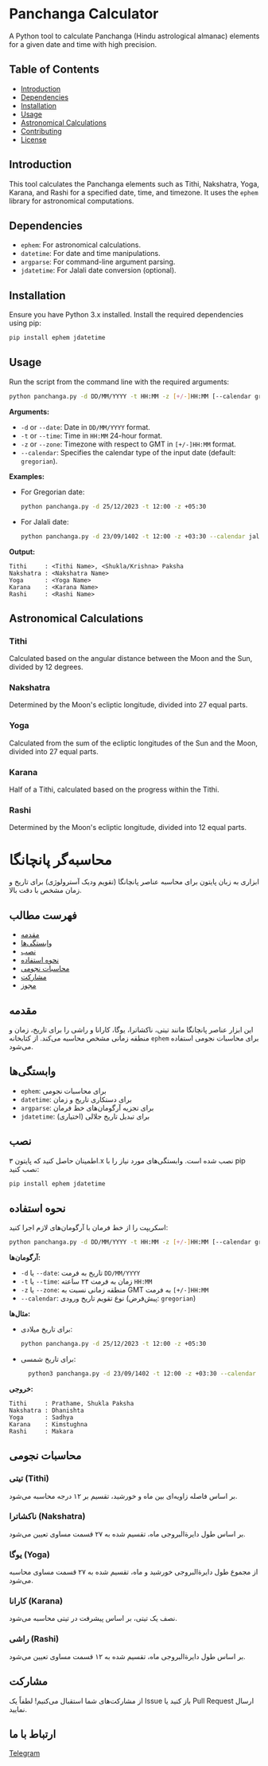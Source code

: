 # Panchanga Calculator

A Python tool to calculate Panchanga (Hindu astrological almanac) elements for a given date and time with high precision.

## Table of Contents

- [Introduction](#introduction)
- [Dependencies](#dependencies)
- [Installation](#installation)
- [Usage](#usage)
- [Astronomical Calculations](#astronomical-calculations)
- [Contributing](#contributing)
- [License](#license)

## Introduction

This tool calculates the Panchanga elements such as Tithi, Nakshatra, Yoga, Karana, and Rashi for a specified date, time, and timezone. It uses the `ephem` library for astronomical computations.

## Dependencies

- `ephem`: For astronomical calculations.
- `datetime`: For date and time manipulations.
- `argparse`: For command-line argument parsing.
- `jdatetime`: For Jalali date conversion (optional).

## Installation

Ensure you have Python 3.x installed. Install the required dependencies using pip:

```bash
pip install ephem jdatetime
```

## Usage

Run the script from the command line with the required arguments:

```bash
python panchanga.py -d DD/MM/YYYY -t HH:MM -z [+/-]HH:MM [--calendar gregorian|jalali]
```

**Arguments:**

- `-d` or `--date`: Date in `DD/MM/YYYY` format.
- `-t` or `--time`: Time in `HH:MM` 24-hour format.
- `-z` or `--zone`: Timezone with respect to GMT in `[+/-]HH:MM` format.
- `--calendar`: Specifies the calendar type of the input date (default: `gregorian`).

**Examples:**

- For Gregorian date:
  ```bash
  python panchanga.py -d 25/12/2023 -t 12:00 -z +05:30
  ```

- For Jalali date:
  ```bash
  python panchanga.py -d 23/09/1402 -t 12:00 -z +03:30 --calendar jalali
  ```

**Output:**

```
Tithi     : <Tithi Name>, <Shukla/Krishna> Paksha
Nakshatra : <Nakshatra Name>
Yoga      : <Yoga Name>
Karana    : <Karana Name>
Rashi     : <Rashi Name>
```

## Astronomical Calculations

### Tithi

Calculated based on the angular distance between the Moon and the Sun, divided by 12 degrees.

### Nakshatra

Determined by the Moon's ecliptic longitude, divided into 27 equal parts.

### Yoga

Calculated from the sum of the ecliptic longitudes of the Sun and the Moon, divided into 27 equal parts.

### Karana

Half of a Tithi, calculated based on the progress within the Tithi.

### Rashi

Determined by the Moon's ecliptic longitude, divided into 12 equal parts.


# محاسبه‌گر پانچانگا

ابزاری به زبان پایتون برای محاسبه عناصر پانچانگا (تقویم ودیک آسترولوژی) برای تاریخ و زمان مشخص با دقت بالا.

## فهرست مطالب

- [مقدمه](#مقدمه)
- [وابستگی‌ها](#وابستگیها)
- [نصب](#نصب)
- [نحوه استفاده](#نحوه-استفاده)
- [محاسبات نجومی](#محاسبات-نجومی)
- [مشارکت](#مشارکت)
- [مجوز](#مجوز)

## مقدمه

این ابزار عناصر پانچانگا مانند تیتی، ناکشاترا، یوگا، کارانا و راشی را برای تاریخ، زمان و منطقه زمانی مشخص محاسبه می‌کند. از کتابخانه `ephem` برای محاسبات نجومی استفاده می‌شود.

## وابستگی‌ها

- `ephem`: برای محاسبات نجومی
- `datetime`: برای دستکاری تاریخ و زمان
- `argparse`: برای تجزیه آرگومان‌های خط فرمان
- `jdatetime`: برای تبدیل تاریخ جلالی (اختیاری)

## نصب

اطمینان حاصل کنید که پایتون ۳.x نصب شده است. وابستگی‌های مورد نیاز را با pip نصب کنید:

```bash
pip install ephem jdatetime
```

## نحوه استفاده

اسکریپت را از خط فرمان با آرگومان‌های لازم اجرا کنید:

```bash
python panchanga.py -d DD/MM/YYYY -t HH:MM -z [+/-]HH:MM [--calendar gregorian|jalali]
```

**آرگومان‌ها:**

- `-d` یا `--date`: تاریخ به فرمت `DD/MM/YYYY`
- `-t` یا `--time`: زمان به فرمت ۲۴ ساعته `HH:MM`
- `-z` یا `--zone`: منطقه زمانی نسبت به GMT به فرمت `[+/-]HH:MM`
- `--calendar`: نوع تقویم تاریخ ورودی (پیش‌فرض: `gregorian`)

**مثال‌ها:**

- برای تاریخ میلادی:
  ```bash
  python panchanga.py -d 25/12/2023 -t 12:00 -z +05:30
  ```

- برای تاریخ شمسی:
  ```bash
    python3 panchanga.py -d 23/09/1402 -t 12:00 -z +03:30 --calendar jalali
  ```

**خروجی:**

```
Tithi     : Prathame, Shukla Paksha
Nakshatra : Dhanishta
Yoga      : Sadhya
Karana    : Kimstughna
Rashi     : Makara
```

## محاسبات نجومی

### تیتی (Tithi)
بر اساس فاصله زاویه‌ای بین ماه و خورشید، تقسیم بر ۱۲ درجه محاسبه می‌شود.

### ناکشاترا (Nakshatra)
بر اساس طول دایرة‌البروجی ماه، تقسیم شده به ۲۷ قسمت مساوی تعیین می‌شود.

### یوگا (Yoga)
از مجموع طول دایرة‌البروجی خورشید و ماه، تقسیم شده به ۲۷ قسمت مساوی محاسبه می‌شود.

### کارانا (Karana)
نصف یک تیتی، بر اساس پیشرفت در تیتی محاسبه می‌شود.

### راشی (Rashi)
بر اساس طول دایرة‌البروجی ماه، تقسیم شده به ۱۲ قسمت مساوی تعیین می‌شود.

## مشارکت

از مشارکت‌های شما استقبال می‌کنیم! لطفاً یک Issue باز کنید یا Pull Request ارسال نمایید.

## ارتباط با ما
[Telegram](https://t.me/samanesmaeil)